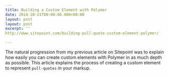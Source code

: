 ```yaml
---
title: Building a Custom Element with Polymer
date: 2014-10-21T00:00:00.000+00:00
layout: post
layout: post
excerpt: ''
http://www.sitepoint.com/building-pull-quote-custom-element-polymer/

---
```

The natural progression from my previous article on Sitepoint was to explain 
how easily you can create custom elements with Polymer in as much depth as 
possible. This article explains the process of creating a custom element to 
represent `pull-quotes` in your markup.